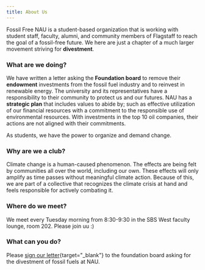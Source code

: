 ```yaml
---
title: About Us
---
```


Fossil Free NAU is a student-based organization that is working with student staff, faculty, alumni, and community members of Flagstaff to reach the goal of a fossil-free future. We here are just a chapter of a much larger movement striving for **divestment**.

### What are we doing?

We have written a letter asking the **Foundation board** to remove their **endowment** investments from the fossil fuel industry and to reinvest in renewable energy. The university and its representatives have a responsibility to their community to protect us and our futures. NAU has a **strategic plan** that includes values to abide by; such as effective utilization of our financial resources with a commitment to the responsible use of environmental resources. With investments in the top 10 oil companies, their actions are not aligned with their commitments.

 As students, we have the power to organize and demand change.
 
### Why are we a club?

Climate change is a human-caused phenomenon. The effects are being felt by communities all over the world, including our own. These effects will only amplify as time passes without meaningful climate action. Because of this, we are part of a collective that recognizes the climate crisis at hand and feels responsible for actively combating it.

### Where do we meet?

We meet every Tuesday morning from 8:30-9:30 in the SBS West faculty lounge, room 202. Please join uu :)

### What can you do?

Please [sign our letter](https://docs.google.com/forms/d/e/1FAIpQLSd2rUWwhlmpTKK1G0pliGEW8WNCGbH7koF7B42uq20HuBPd7Q/viewform?usp=sf_link){target="_blank"} to the foundation board asking for the divestment of fossil fuels at NAU. 



